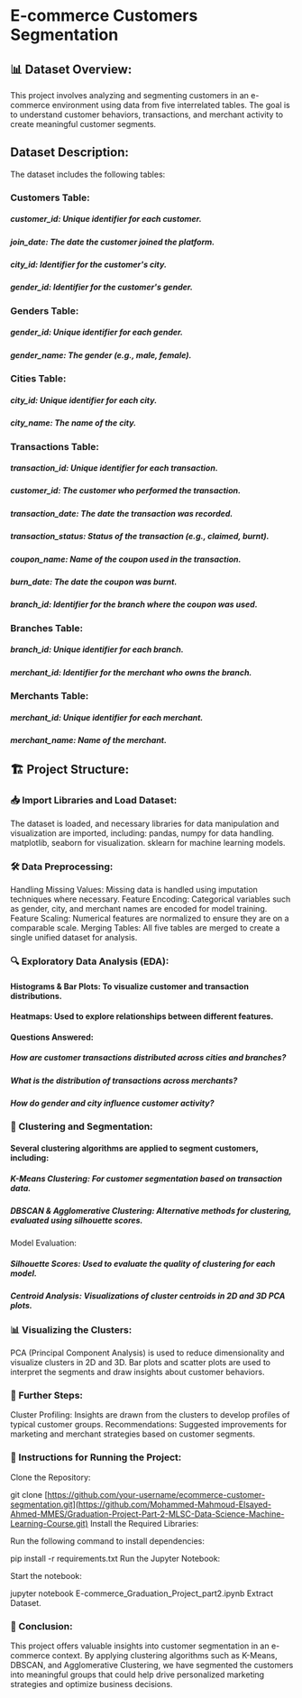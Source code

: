 # E-commerce Customers Segmentation
## 📊 Dataset Overview:
This project involves analyzing and segmenting customers in an e-commerce environment using data from five interrelated tables. The goal is to understand customer behaviors, transactions, and merchant activity to create meaningful customer segments.

## Dataset Description:
The dataset includes the following tables:

### Customers Table:

##### customer_id: Unique identifier for each customer.
##### join_date: The date the customer joined the platform.
##### city_id: Identifier for the customer's city.
##### gender_id: Identifier for the customer's gender.
### Genders Table:

##### gender_id: Unique identifier for each gender.
##### gender_name: The gender (e.g., male, female).
### Cities Table:

##### city_id: Unique identifier for each city.
##### city_name: The name of the city.
### Transactions Table:

##### transaction_id: Unique identifier for each transaction.
##### customer_id: The customer who performed the transaction.
##### transaction_date: The date the transaction was recorded.
##### transaction_status: Status of the transaction (e.g., claimed, burnt).
##### coupon_name: Name of the coupon used in the transaction.
##### burn_date: The date the coupon was burnt.
##### branch_id: Identifier for the branch where the coupon was used.
### Branches Table:

##### branch_id: Unique identifier for each branch.
##### merchant_id: Identifier for the merchant who owns the branch.
### Merchants Table:

##### merchant_id: Unique identifier for each merchant.
##### merchant_name: Name of the merchant.
## 🏗️ Project Structure:
### 📥 Import Libraries and Load Dataset:

The dataset is loaded, and necessary libraries for data manipulation and visualization are imported, including:
pandas, numpy for data handling.
matplotlib, seaborn for visualization.
sklearn for machine learning models.
### 🛠️ Data Preprocessing:

Handling Missing Values: Missing data is handled using imputation techniques where necessary.
Feature Encoding: Categorical variables such as gender, city, and merchant names are encoded for model training.
Feature Scaling: Numerical features are normalized to ensure they are on a comparable scale.
Merging Tables: All five tables are merged to create a single unified dataset for analysis.
### 🔍 Exploratory Data Analysis (EDA):

#### Histograms & Bar Plots: To visualize customer and transaction distributions.
#### Heatmaps: Used to explore relationships between different features.
#### Questions Answered:
##### How are customer transactions distributed across cities and branches?
##### What is the distribution of transactions across merchants?
##### How do gender and city influence customer activity?
### 🧠 Clustering and Segmentation:

#### Several clustering algorithms are applied to segment customers, including:
##### K-Means Clustering: For customer segmentation based on transaction data.
##### DBSCAN & Agglomerative Clustering: Alternative methods for clustering, evaluated using silhouette scores.
Model Evaluation:
##### Silhouette Scores: Used to evaluate the quality of clustering for each model.
##### Centroid Analysis: Visualizations of cluster centroids in 2D and 3D PCA plots.
### 📊 Visualizing the Clusters:

PCA (Principal Component Analysis) is used to reduce dimensionality and visualize clusters in 2D and 3D.
Bar plots and scatter plots are used to interpret the segments and draw insights about customer behaviors.
### 🚀 Further Steps:

Cluster Profiling: Insights are drawn from the clusters to develop profiles of typical customer groups.
Recommendations: Suggested improvements for marketing and merchant strategies based on customer segments.
### 📝 Instructions for Running the Project:
Clone the Repository:

git clone [https://github.com/your-username/ecommerce-customer-segmentation.git](https://github.com/Mohammed-Mahmoud-Elsayed-Ahmed-MMES/Graduation-Project-Part-2-MLSC-Data-Science-Machine-Learning-Course.git)
Install the Required Libraries:

Run the following command to install dependencies:

pip install -r requirements.txt
Run the Jupyter Notebook:

Start the notebook:

jupyter notebook E-commerce_Graduation_Project_part2.ipynb
Extract Dataset.

### 🧠 Conclusion:
This project offers valuable insights into customer segmentation in an e-commerce context. By applying clustering algorithms such as K-Means, DBSCAN, and Agglomerative Clustering, we have segmented the customers into meaningful groups that could help drive personalized marketing strategies and optimize business decisions.
